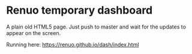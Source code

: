 # Renuo temporary dashboard

A plain old HTML5 page. Just push to master and wait for the updates to appear on the screen.

Running here: <https://renuo.github.io/dash/index.html>
